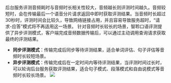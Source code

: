 后台服务评测音频耗时与音频时长相关性较大，音频越长则评测时间越久。音频较短时，会在传输最后一个语音分片请求返回中即时获取评测结果。当音频时长超过30秒时，评测时间会比较久，导致网络链接占用，并且容易导致服务超时，“请求-应答”模式将不再适用这一场景。
针对音频时长较长的场景，智聆口语评测提供了异步评测模式，客户端完成音频数据传输后，可以通过主动调用查询请求获取最终的评测结果。
- **同步评测模式**：传输完成后同步等待评测结果，适合单词评估、句子评估等音频时长较短场景。
- **异步评测模式**：传输完成后在一定时间内等待评测结果，当评测时间过长时，可以轮询后台服务获取评测结果，适合句子模式、段落模式和自由说模式等音频时长较长场景。
![](https://main.qcloudimg.com/raw/01bea2ad2ac51cff185afab13cf126a7.jpg)
